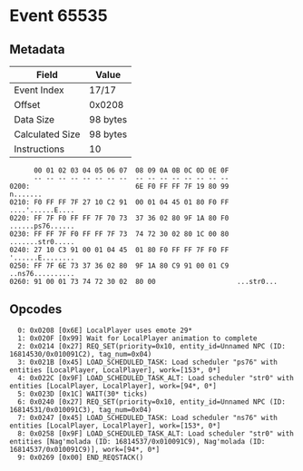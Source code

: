 # Event 65535

## Metadata

| Field           | Value    |
|-----------------|----------|
| Event Index     | 17/17    |
| Offset          | 0x0208   |
| Data Size       | 98 bytes |
| Calculated Size | 98 bytes |
| Instructions    | 10       |

```
      00 01 02 03 04 05 06 07  08 09 0A 0B 0C 0D 0E 0F
      -- -- -- -- -- -- -- --  -- -- -- -- -- -- -- --
0200:                          6E F0 FF FF 7F 19 80 99          n.......
0210: F0 FF FF 7F 27 10 C2 91  00 01 04 45 01 80 F0 FF  ....'......E....
0220: FF 7F F0 FF FF 7F 70 73  37 36 02 80 9F 1A 80 F0  ......ps76......
0230: FF FF 7F F0 FF FF 7F 73  74 72 30 02 80 1C 00 80  .......str0.....
0240: 27 10 C3 91 00 01 04 45  01 80 F0 FF FF 7F F0 FF  '......E........
0250: FF 7F 6E 73 37 36 02 80  9F 1A 80 C9 91 00 01 C9  ..ns76..........
0260: 91 00 01 73 74 72 30 02  80 00                    ...str0...      
```

## Opcodes

```
  0: 0x0208 [0x6E] LocalPlayer uses emote 29*
  1: 0x020F [0x99] Wait for LocalPlayer animation to complete
  2: 0x0214 [0x27] REQ_SET(priority=0x10, entity_id=Unnamed NPC (ID: 16814530/0x010091C2), tag_num=0x04)
  3: 0x021B [0x45] LOAD_SCHEDULED_TASK: Load scheduler "ps76" with entities [LocalPlayer, LocalPlayer], work=[153*, 0*]
  4: 0x022C [0x9F] LOAD_SCHEDULED_TASK_ALT: Load scheduler "str0" with entities [LocalPlayer, LocalPlayer], work=[94*, 0*]
  5: 0x023D [0x1C] WAIT(30* ticks)
  6: 0x0240 [0x27] REQ_SET(priority=0x10, entity_id=Unnamed NPC (ID: 16814531/0x010091C3), tag_num=0x04)
  7: 0x0247 [0x45] LOAD_SCHEDULED_TASK: Load scheduler "ns76" with entities [LocalPlayer, LocalPlayer], work=[153*, 0*]
  8: 0x0258 [0x9F] LOAD_SCHEDULED_TASK_ALT: Load scheduler "str0" with entities [Nag'molada (ID: 16814537/0x010091C9), Nag'molada (ID: 16814537/0x010091C9)], work=[94*, 0*]
  9: 0x0269 [0x00] END_REQSTACK()
```

